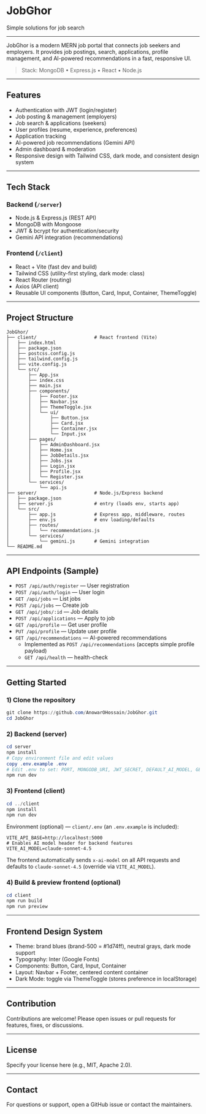 # JobGhor
Simple solutions for job search

---

JobGhor is a modern MERN job portal that connects job seekers and employers. It provides job postings, search, applications, profile management, and AI-powered recommendations in a fast, responsive UI.

> Stack: MongoDB • Express.js • React • Node.js

---

## Features

- Authentication with JWT (login/register)
- Job posting & management (employers)
- Job search & applications (seekers)
- User profiles (resume, experience, preferences)
- Application tracking
- AI-powered job recommendations (Gemini API)
- Admin dashboard & moderation
- Responsive design with Tailwind CSS, dark mode, and consistent design system

---

## Tech Stack

### Backend (`/server`)
- Node.js & Express.js (REST API)
- MongoDB with Mongoose
- JWT & bcrypt for authentication/security
- Gemini API integration (recommendations)

### Frontend (`/client`)
- React + Vite (fast dev and build)
- Tailwind CSS (utility-first styling, dark mode: class)
- React Router (routing)
- Axios (API client)
- Reusable UI components (Button, Card, Input, Container, ThemeToggle)

---

## Project Structure

```
JobGhor/
├── client/                     # React frontend (Vite)
│   ├── index.html
│   ├── package.json
│   ├── postcss.config.js
│   ├── tailwind.config.js
│   ├── vite.config.js
│   └── src/
│       ├── App.jsx
│       ├── index.css
│       ├── main.jsx
│       ├── components/
│       │   ├── Footer.jsx
│       │   ├── Navbar.jsx
│       │   ├── ThemeToggle.jsx
│       │   └── ui/
│       │       ├── Button.jsx
│       │       ├── Card.jsx
│       │       ├── Container.jsx
│       │       └── Input.jsx
│       ├── pages/
│       │   ├── AdminDashboard.jsx
│       │   ├── Home.jsx
│       │   ├── JobDetails.jsx
│       │   ├── Jobs.jsx
│       │   ├── Login.jsx
│       │   ├── Profile.jsx
│       │   └── Register.jsx
│       └── services/
│           └── api.js
├── server/                     # Node.js/Express backend
│   ├── package.json
│   ├── server.js               # entry (loads env, starts app)
│   └── src/
│       ├── app.js              # Express app, middleware, routes
│       ├── env.js              # env loading/defaults
│       ├── routes/
│       │   └── recommendations.js
│       └── services/
│           └── gemini.js       # Gemini integration
└── README.md
```

---

## API Endpoints (Sample)

- `POST /api/auth/register` — User registration
- `POST /api/auth/login` — User login
- `GET /api/jobs` — List jobs
- `POST /api/jobs` — Create job
- `GET /api/jobs/:id` — Job details
- `POST /api/applications` — Apply to job
- `GET /api/profile` — Get user profile
- `PUT /api/profile` — Update user profile
- `GET /api/recommendations` — AI-powered recommendations
	- Implemented as `POST /api/recommendations` (accepts simple profile payload)
	- `GET /api/health` — health-check

---

## Getting Started

### 1) Clone the repository
```powershell
git clone https://github.com/AnowarOHossain/JobGhor.git
cd JobGhor
```

### 2) Backend (server)
```powershell
cd server
npm install
# Copy environment file and edit values
copy .env.example .env
# Edit .env to set: PORT, MONGODB_URI, JWT_SECRET, DEFAULT_AI_MODEL, GEMINI_API_KEY
npm run dev
```

### 3) Frontend (client)
```powershell
cd ../client
npm install
npm run dev
```

Environment (optional) — `client/.env` (an `.env.example` is included):

```
VITE_API_BASE=http://localhost:5000
# Enables AI model header for backend features
VITE_AI_MODEL=claude-sonnet-4.5
```

The frontend automatically sends `x-ai-model` on all API requests and defaults to `claude-sonnet-4.5` (override via `VITE_AI_MODEL`).

### 4) Build & preview frontend (optional)
```powershell
cd client
npm run build
npm run preview
```

---

## Frontend Design System

- Theme: brand blues (brand-500 = #1d74ff), neutral grays, dark mode support
- Typography: Inter (Google Fonts)
- Components: Button, Card, Input, Container
- Layout: Navbar + Footer, centered content container
- Dark Mode: toggle via ThemeToggle (stores preference in localStorage)

---

## Contribution

Contributions are welcome! Please open issues or pull requests for features, fixes, or discussions.

---

## License

Specify your license here (e.g., MIT, Apache 2.0).

---

## Contact

For questions or support, open a GitHub issue or contact the maintainers.
